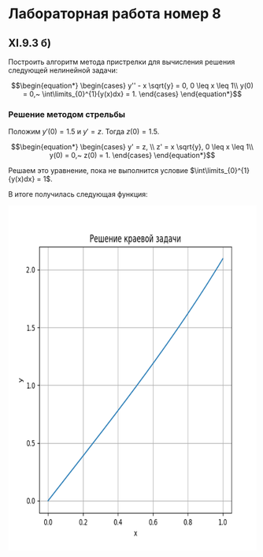 # Лабораторная работа номер 8
## XI.9.3 б)
Построить алгоритм метода пристрелки для вычисления решения следующей нелинейной задачи:

$$\begin{equation*} 
    \begin{cases}
        y'' - x \sqrt{y} = 0, 0 \leq x \leq 1\\
        y(0) = 0,~ \int\limits_{0}^{1}{y(x)dx} = 1.
    \end{cases}
\end{equation*}$$

### Решение методом стрельбы

Положим $y'(0) = 1.5$ и $y' = z$. Тогда $z(0) = 1.5$.

$$\begin{equation*} 
    \begin{cases}
        y' = z, \\
        z' = x \sqrt{y}, 0 \leq x \leq 1\\
        y(0) = 0,~ z(0) = 1.
    \end{cases}
\end{equation*}$$

Решаем это уравнение, пока не выполнится условие $\int\limits_{0}^{1}{y(x)dx} = 1$.

В итоге получилась следующая функция:

<p align="center">
    <img src = "./images/Shooting.png" width = "700" height = "700" align = "center"/>
</p>